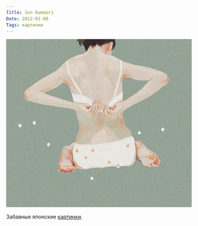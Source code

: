 ```yaml
---
Title: Jun Kumaori
Date: 2012-01-08
Tags: картинки
---
```


![kmr.jpg](images/kmr.jpg)

Забавные японские [картинки](http://www.cgunit.net/search/label/KMR).